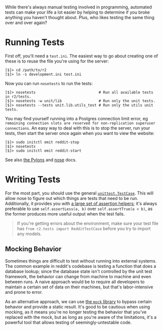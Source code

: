 While there's always manual testing involved in programming, automated tests can make your life a lot easier by helping to determine if you broke anything you haven't thought about.  Plus, who likes testing the same thing over and over again?

# Running Tests

First off, you'll need a `test.ini`.  The easiest way to go about creating one of these is to reuse the file you're using for the server:

    [$]> cd /path/to/r2
    [$]> ln -s development.ini test.ini

Now you can run `nosetests` to run the tests:

    [$]> nosetests                             # Run all available tests in r2/tests.
    [$]> nosetests -w unit/lib                 # Run only the unit tests.
    [$]> nosetests --tests unit.lib.utils_test # Run only the utils unit tests.

You may find yourself running into a Postgres connection limit error, eg `remaining connection slots are reserved for non-replication superuser connections`.  An easy way to deal with this is to stop the server, run your tests, then start the server once again when you want to view the website:

    [$]> sudo initctl emit reddit-stop
    [$]> nosetests
    [$]> sudo initctl emit reddit-start

See also [the Pylons](http://docs.pylonsproject.org/projects/pylons-webframework/en/v0.9.7/testing.html) and [nose](http://nose.readthedocs.org/en/latest/) docs.

# Writing Tests

For the most part, you should use the general [`unittest.TestCase`](https://docs.python.org/2/library/unittest.html#unittest.TestCase).  This will allow nose to figure out which things are tests that need to be run.  Additionally, it provides you with [a large set of assertion helpers](https://docs.python.org/2/library/unittest.html#unittest.TestCase.assertEqual); it's always preferable to use `self.assertLess(a, b)` over `self.assertTrue(a < b)`, as the former produces more useful output when the test fails.

> If you're getting errors about the environment, make sure your test file has `from r2.tests import RedditTestCase` before you try to import any models.

## Mocking Behavior

Sometimes things are difficult to test without running into external systems.  The common example in reddit's codebase is testing a function that does a database lookup; since the database state isn't controlled by the unit test framework, the behavior can change from machine to machine and even between runs.  A naive approach would be to require all developers to maintain a certain set of data on their machines, but that's labor-intensive and prone to error.

As an alternative approach, we can use [the `mock` library](https://docs.python.org/dev/library/unittest.mock.html) to bypass certain behavior and provide a static result.  It's good to be cautious when using mocking, as it means you're no longer testing the behavior that you've replaced with the mock, but as long as you're aware of the limitations, it's a powerful tool that allows testing of seemingly-untestable code.